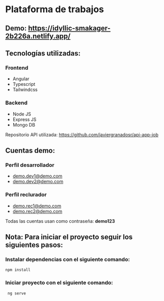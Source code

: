 # Plataforma de trabajos 
## Demo: https://idyllic-smakager-2b226a.netlify.app/
## Tecnologías utilizadas: 
### Frontend
* Angular
* Typescript
* Tailwindcss

### Backend
* Node JS
* Express JS
* Mongo DB

Repositorio API utilizada: https://github.com/javiergranadosr/api-app-job

## Cuentas demo:
### Perfil desarrollador 
* demo.dev1@demo.com 
* demo.dev2@demo.com 

### Perfil reclurador 
* demo.rec1@demo.com
* demo.rec2@demo.com 

Todas las cuentas usan como contraseña: **demo123**


## Nota: Para iniciar el proyecto seguir los siguientes pasos:
### Instalar dependencias con el siguiente comando:  
`` npm install ``

### Iniciar proyecto con el siguiente comando:
`` ng serve``
